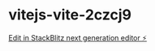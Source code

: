 # vitejs-vite-2czcj9

[Edit in StackBlitz next generation editor ⚡️](https://stackblitz.com/~/github.com/umangzala/vitejs-vite-2czcj9)